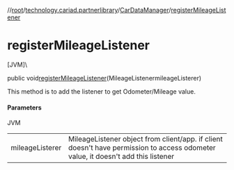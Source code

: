 //[root](../../../index.md)/[technology.cariad.partnerlibrary](../index.md)/[CarDataManager](index.md)/[registerMileageListener](register-mileage-listener.md)

# registerMileageListener

[JVM]\

public void[registerMileageListener](register-mileage-listener.md)(MileageListenermileageListerer)

This method is to add the listener to get Odometer/Mileage value.

#### Parameters

JVM

| | |
|---|---|
| mileageListerer | MileageListener object from client/app. if client doesn't have permission to access odometer value, it doesn't add this listener |
